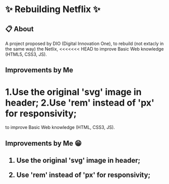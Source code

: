 <h1> ✨ Rebuilding Netflix ✨</h1>

<h2> 📋 About </h2>

<p> A project proposed by DIO (Digital Innovation One), to rebuild (not extacly in the same way) the Netlix,
<<<<<<< HEAD
to improve Basic Web knowledge (HTML5, CSS3, JS).</p>

<h2> Improvements by Me <h2>

1.Use the original 'svg' image in header;
2.Use 'rem' instead of 'px' for responsivity;
=======
to improve Basic Web knowledge (HTML, CSS3, JS).</p>

<h2> Improvements by Me 😁 <h2>

1. Use the original 'svg' image in header;<br>
  
2. Use 'rem' instead of 'px' for responsivity;


